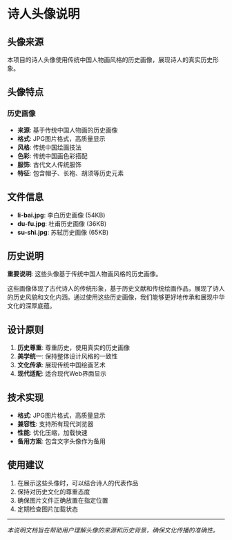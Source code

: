 # 诗人头像说明

## 头像来源

本项目的诗人头像使用传统中国人物画风格的历史画像，展现诗人的真实历史形象。

## 头像特点

### 历史画像
- **来源**: 基于传统中国人物画的历史画像
- **格式**: JPG图片格式，高质量显示
- **风格**: 传统中国绘画技法
- **色彩**: 传统中国画色彩搭配
- **服饰**: 古代文人传统服饰
- **特征**: 包含帽子、长袍、胡须等历史元素

## 文件信息

- **li-bai.jpg**: 李白历史画像 (54KB)
- **du-fu.jpg**: 杜甫历史画像 (36KB)
- **su-shi.jpg**: 苏轼历史画像 (65KB)

## 历史说明

**重要说明**: 这些头像基于传统中国人物画风格的历史画像。

这些画像体现了古代诗人的传统形象，基于历史文献和传统绘画作品，展现了诗人的历史风貌和文化内涵。通过使用这些历史画像，我们能够更好地传承和展现中华文化的深厚底蕴。

## 设计原则

1. **历史尊重**: 尊重历史，使用真实的历史画像
2. **美学统一**: 保持整体设计风格的一致性
3. **文化传承**: 展现传统中国绘画艺术
4. **现代适配**: 适合现代Web界面显示

## 技术实现

- **格式**: JPG图片格式，高质量显示
- **兼容性**: 支持所有现代浏览器
- **性能**: 优化压缩，加载快速
- **备用方案**: 包含文字头像作为备用

## 使用建议

1. 在展示这些头像时，可以结合诗人的代表作品
2. 保持对历史文化的尊重态度
3. 确保图片文件正确放置在指定位置
4. 定期检查图片加载状态

---

*本说明文档旨在帮助用户理解头像的来源和历史背景，确保文化传播的准确性。*

